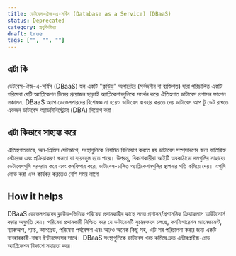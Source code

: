 ```yaml
---
title: ডেটবেস-ঐজ়-এ-সর্বিস (Database as a Service) (DBaaS)
status: Deprecated
category: প্রযুক্তিবিদ্যা
draft: true
tags: ["", "", ""]
---
```


## এটা কি

ডেটবেস-ঐজ়-এ-সর্বিস (DBaaS) হল একটি "[ক্লাউড](/cloud_computing/)" অপারেটর (সর্বজনীন বা ব্যক্তিগত) দ্বারা পরিচালিত একটি পরিষেবা
যেটি অ্যাপ্লিকেশন টিমের প্রয়োজন ছাড়াই অ্যাপ্লিকেশনগুলিকে সমর্থন করে৷
ঐতিহ্যগত ডাটাবেস প্রশাসন ফাংশন সঞ্চালন.
DBaaS অ্যাপ ডেভেলপারদের বিশেষজ্ঞ না হয়েও ডাটাবেস ব্যবহার করতে দেয়
ডাটাবেস আপ টু ডেট রাখতে একজন ডাটাবেস অ্যাডমিনিস্ট্রেটর (DBA) নিয়োগ করা।

## এটা কিভাবে সাহায্য করে 

ঐতিহ্যগতভাবে, অন-প্রিমিস সেটআপে, সংস্থাগুলিকে নিয়মিত বিনিয়োগ করতে হয়
ডাটাবেস সম্প্রসারণের জন্য অতিরিক্ত স্টোরেজ এবং প্রক্রিয়াকরণ ক্ষমতা যা ব্যয়বহুল হতে পারে।
উপরন্তু, বিকাশকারীরা আইটি অবকাঠামো দলগুলির সাহায্যে ডেটাবেসগুলি সরবরাহ করে এবং কনফিগার করে,
ডাটাবেস-চালিত অ্যাপ্লিকেশনগুলির স্থাপনার গতি কমিয়ে দেয়।
এগুলি লোড করা এবং কার্যকর করতেও বেশি সময় লাগে৷

## How it helps

DBaaS ডেভেলপারদের ক্লাউড-ভিত্তিক পরিষেবা প্রদানকারীর কাছে সমস্ত প্রশাসন/প্রশাসনিক ক্রিয়াকলাপ আউটসোর্স করার অনুমতি দেয়।
পরিষেবা প্রদানকারী নিশ্চিত করে যে ডাটাবেসটি সুচারুভাবে চলছে,
কনফিগারেশন ম্যানেজমেন্ট, ব্যাকআপ, প্যাচ, আপগ্রেড, পরিষেবা পর্যবেক্ষণ এবং আরও অনেক কিছু সহ,
এটি সব পরিচালনা করার জন্য একটি ব্যবহারকারী-বান্ধব ইন্টারফেসের সাথে।
DBaaS সংস্থাগুলিকে ডাটাবেস খরচ কমিয়ে দ্রুত এন্টারপ্রাইজ-গ্রেড অ্যাপ্লিকেশন বিকাশে সহায়তা করে।
